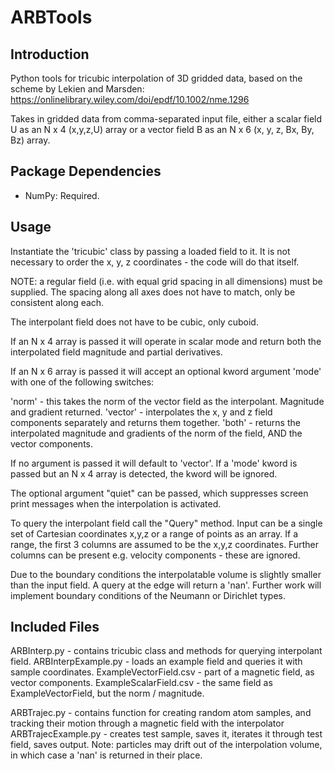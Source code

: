 ARBTools
=======

Introduction
------------

Python tools for tricubic interpolation of 3D gridded data, based on the scheme by Lekien and Marsden: https://onlinelibrary.wiley.com/doi/epdf/10.1002/nme.1296

Takes in gridded data from comma-separated input file, either a scalar field U as an N x 4 (x,y,z,U) array or a vector field B as an N x 6 (x, y, z, Bx, By, Bz) array.

Package Dependencies
--------------------
- NumPy: Required.

Usage
-----

Instantiate the 'tricubic' class by passing a loaded field to it. It is not necessary to order the x, y, z coordinates - the code will do that itself.

NOTE: a regular field (i.e. with equal grid spacing in all dimensions) must be supplied. The spacing along all axes does not have to match, only be consistent along each.

The interpolant field does not have to be cubic, only cuboid.

If an N x 4 array is passed it will operate in scalar mode and return both the interpolated field magnitude and partial derivatives. 

If an N x 6 array is passed it will accept an optional kword argument 'mode' with one of the following switches:

'norm' - this takes the norm of the vector field as the interpolant. Magnitude and gradient returned.
'vector' - interpolates the x, y and z field components separately and returns them together.
'both' - returns the interpolated magnitude and gradients of the norm of the field, AND the vector components.

If no argument is passed it will default to 'vector'. If a 'mode' kword is passed but an N x 4 array is detected, the kword will be ignored.

The optional argument "quiet" can be passed, which suppresses screen print messages when the interpolation is activated. 

To query the interpolant field call the "Query" method. Input can be a single set of Cartesian coordinates x,y,z or a range of points as an array.
If a range, the first 3 columns are assumed to be the x,y,z coordinates. Further columns can be present e.g. velocity components - these are ignored.

Due to the boundary conditions the interpolatable volume is slightly smaller than the input field. A query at the edge will return a 'nan'. Further work will implement boundary conditions of the Neumann or Dirichlet types.

Included Files
--------------

ARBInterp.py - contains tricubic class and methods for querying interpolant field.
ARBInterpExample.py - loads an example field and queries it with sample coordinates.
ExampleVectorField.csv - part of a magnetic field, as vector components.
ExampleScalarField.csv - the same field as ExampleVectorField, but the norm / magnitude.

ARBTrajec.py - contains function for creating random atom samples, and tracking their motion through a magnetic field with the interpolator
ARBTrajecExample.py - creates test sample, saves it, iterates it through test field, saves output. Note: particles may drift out of the interpolation volume, in which case a 'nan' is returned in their place.
